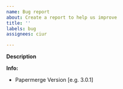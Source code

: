 ```yaml
---
name: Bug report
about: Create a report to help us improve
title: ''
labels: bug
assignees: ciur

---
```


**Description**


**Info:**
 - Papermerge Version [e.g. 3.0.1]
